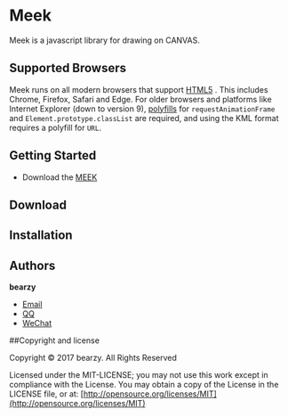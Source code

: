 # Meek

Meek is a javascript library for drawing on CANVAS.

## Supported Browsers

Meek runs on all modern browsers that support [HTML5](https://html.spec.whatwg.org/multipage/) . This includes Chrome, Firefox, Safari and Edge.
For older browsers and platforms like Internet Explorer (down to version 9), [polyfills](http://polyfill.io) for `requestAnimationFrame` and `Element.prototype.classList` are required, 
and using the KML format requires a polyfill for `URL`.

## Getting Started
- Download the [MEEK](https://github.com/zybeargithub/Meek/archive/master.zip)

## Download

## Installation

## Authors

**bearzy**

- [Email](zyangdata@foxmail.com )
- [QQ](1106408264)
- [WeChat]()

##Copyright and license

Copyright © 2017 bearzy. All Rights Reserved

Licensed under the MIT-LICENSE;
you may not use this work except in compliance with the License.
You may obtain a copy of the License in the LICENSE file, or at:
	[http://opensource.org/licenses/MIT](http://opensource.org/licenses/MIT)